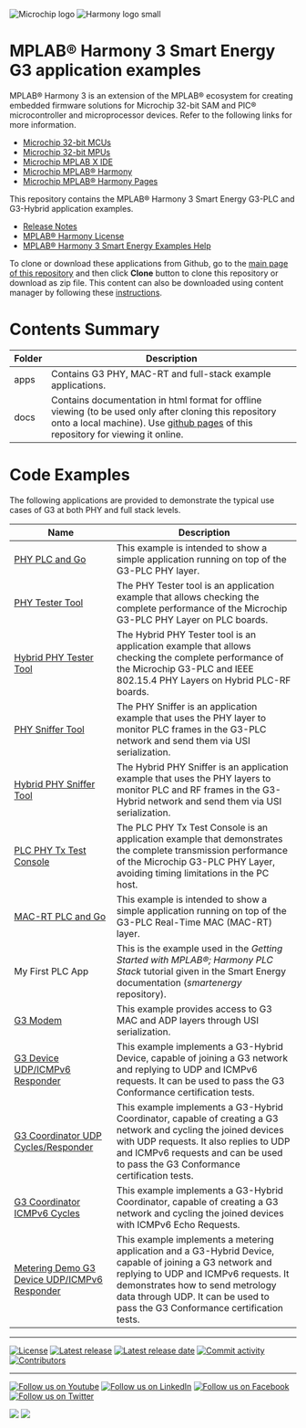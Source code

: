 ﻿![Microchip logo](https://raw.githubusercontent.com/wiki/Microchip-MPLAB-Harmony/Microchip-MPLAB-Harmony.github.io/images/microchip_logo.png)
![Harmony logo small](https://raw.githubusercontent.com/wiki/Microchip-MPLAB-Harmony/Microchip-MPLAB-Harmony.github.io/images/microchip_mplab_harmony_logo_small.png)

# MPLAB® Harmony 3 Smart Energy G3 application examples

MPLAB® Harmony 3 is an extension of the MPLAB® ecosystem for creating embedded firmware solutions for Microchip 32-bit SAM and PIC® microcontroller and microprocessor devices. Refer to the following links for more information.

- [Microchip 32-bit MCUs](https://www.microchip.com/design-centers/32-bit)
- [Microchip 32-bit MPUs](https://www.microchip.com/design-centers/32-bit-mpus)
- [Microchip MPLAB X IDE](https://www.microchip.com/mplab/mplab-x-ide)
- [Microchip MPLAB® Harmony](https://www.microchip.com/mplab/mplab-harmony)
- [Microchip MPLAB® Harmony Pages](https://microchip-mplab-harmony.github.io/)

This repository contains the MPLAB® Harmony 3 Smart Energy G3-PLC and G3-Hybrid application examples.

- [Release Notes](./release_notes.md)
- [MPLAB® Harmony License](Microchip_SLA001.md)
- [MPLAB® Harmony 3 Smart Energy Examples Help](https://microchip-mplab-harmony.github.io/smartenergy_g3_apps/)


To clone or download these applications from Github, go to the [main page of this repository](https://github.com/Microchip-MPLAB-Harmony/smartenergy_g3_apps) and then click **Clone** button to clone this repository or download as zip file.
This content can also be downloaded using content manager by following these [instructions](https://github.com/Microchip-MPLAB-Harmony/contentmanager/wiki).

# Contents Summary

| Folder     | Description                             |
| ---        | ---                                     |
| apps       | Contains G3 PHY, MAC-RT and full-stack example applications. |
| docs       | Contains documentation in html format for offline viewing (to be used only after cloning this repository onto a local machine). Use [github pages](https://microchip-mplab-harmony.github.io/smartenergy_g3_apps/) of this repository for viewing it online. |

# Code Examples

The following applications are provided to demonstrate the typical use cases of G3 at both PHY and full stack levels.

| Name               | Description |
| ----               | ----------- |
| [PHY PLC and Go](https://onlinedocs.microchip.com/oxy/GUID-B127057F-C502-44FE-A992-E011A3AF104D-en-US-1/GUID-E87515D0-BD4F-4456-8D21-13BD460238A8.html) | This example is intended to show a simple application running on top of the G3-PLC PHY layer. |
| [PHY Tester Tool](https://onlinedocs.microchip.com/oxy/GUID-B127057F-C502-44FE-A992-E011A3AF104D-en-US-1/GUID-A2A3C4CF-8C73-4F62-9809-2B710A7783A0.html) | The PHY Tester tool is an application example that allows checking the complete performance of the Microchip G3-PLC PHY Layer on PLC boards. |
| [Hybrid PHY Tester Tool](https://onlinedocs.microchip.com/oxy/GUID-B127057F-C502-44FE-A992-E011A3AF104D-en-US-1/GUID-A2A3C4CF-8C73-4F62-9809-2B710A7783A0.html) | The Hybrid PHY Tester tool is an application example that allows checking the complete performance of the Microchip G3-PLC and IEEE 802.15.4 PHY Layers on Hybrid PLC-RF boards. |
| [PHY Sniffer Tool](https://onlinedocs.microchip.com/oxy/GUID-B127057F-C502-44FE-A992-E011A3AF104D-en-US-1/GUID-DE964FB2-4D50-4330-8A62-08DDE4711A8E.html) | The PHY Sniffer is an application example that uses the PHY layer to monitor PLC frames in the G3-PLC network and send them via USI serialization. |
| [Hybrid PHY Sniffer Tool](https://onlinedocs.microchip.com/oxy/GUID-B127057F-C502-44FE-A992-E011A3AF104D-en-US-1/GUID-DE964FB2-4D50-4330-8A62-08DDE4711A8E.html) | The Hybrid PHY Sniffer is an application example that uses the PHY layers to monitor PLC and RF frames in the G3-Hybrid network and send them via USI serialization. |
| [PLC PHY Tx Test Console](https://onlinedocs.microchip.com/oxy/GUID-B127057F-C502-44FE-A992-E011A3AF104D-en-US-1/GUID-77B23EFD-7164-495F-9C75-4BE5D27443B1.html) | The PLC PHY Tx Test Console is an application example that demonstrates the complete transmission performance of the Microchip G3-PLC PHY Layer, avoiding timing limitations in the PC host. |
| [MAC-RT PLC and Go](https://onlinedocs.microchip.com/oxy/GUID-B127057F-C502-44FE-A992-E011A3AF104D-en-US-1/GUID-CE3EF484-E886-4378-90B5-20C2BC7A43D1.html) | This example is intended to show a simple application running on top of the G3-PLC Real-Time MAC (MAC-RT) layer. |
| My First PLC App | This is the example used in the *Getting Started with MPLAB®; Harmony PLC Stack* tutorial given in the Smart Energy documentation (*smartenergy* repository). |
| [G3 Modem](https://onlinedocs.microchip.com/oxy/GUID-B127057F-C502-44FE-A992-E011A3AF104D-en-US-1/GUID-3F71506A-1159-481C-A1D4-ECC27EAB7A6B.html) | This example provides access to G3 MAC and ADP layers through USI serialization. |
| [G3 Device UDP/ICMPv6 Responder](https://onlinedocs.microchip.com/oxy/GUID-B127057F-C502-44FE-A992-E011A3AF104D-en-US-1/GUID-584FC808-FADD-4FBF-9DED-E84D5271738A.html) | This example implements a G3-Hybrid Device, capable of joining a G3 network and replying to UDP and ICMPv6 requests. It can be used to pass the G3 Conformance certification tests. |
| [G3 Coordinator UDP Cycles/Responder](https://onlinedocs.microchip.com/oxy/GUID-B127057F-C502-44FE-A992-E011A3AF104D-en-US-1/GUID-BFCA859E-7CCD-47B6-9145-9FACBA1A06C3.html) | This example implements a G3-Hybrid Coordinator, capable of creating a G3 network and cycling the joined devices with UDP requests. It also replies to UDP and ICMPv6 requests and can be used to pass the G3 Conformance certification tests. |
| [G3 Coordinator ICMPv6 Cycles](https://onlinedocs.microchip.com/oxy/GUID-B127057F-C502-44FE-A992-E011A3AF104D-en-US-1/GUID-F2A5447D-AEF1-4720-B1FA-506CC0819442.html) | This example implements a G3-Hybrid Coordinator, capable of creating a G3 network and cycling the joined devices with ICMPv6 Echo Requests. |
| [Metering Demo G3 Device UDP/ICMPv6 Responder](https://onlinedocs.microchip.com/oxy/GUID-B127057F-C502-44FE-A992-E011A3AF104D-en-US-1/GUID-2EF71D08-349B-41D7-8AD9-8395EE243D44.html) | This example implements a metering application and a G3-Hybrid Device, capable of joining a G3 network and replying to UDP and ICMPv6 requests. It demonstrates how to send metrology data through UDP. It can be used to pass the G3 Conformance certification tests. |

____

[![License](https://img.shields.io/badge/license-Harmony%20license-orange.svg)](https://github.com/Microchip-MPLAB-Harmony/smartenergy_g3_apps/blob/master/Microchip_SLA001.md)
[![Latest release](https://img.shields.io/github/release/Microchip-MPLAB-Harmony/smartenergy_g3_apps.svg)](https://github.com/Microchip-MPLAB-Harmony/smartenergy_g3_apps/releases/latest)
[![Latest release date](https://img.shields.io/github/release-date/Microchip-MPLAB-Harmony/smartenergy_g3_apps.svg)](https://github.com/Microchip-MPLAB-Harmony/smartenergy_g3_apps/releases/latest)
[![Commit activity](https://img.shields.io/github/commit-activity/y/Microchip-MPLAB-Harmony/smartenergy_g3_apps.svg)](https://github.com/Microchip-MPLAB-Harmony/smartenergy_g3_apps/graphs/commit-activity)
[![Contributors](https://img.shields.io/github/contributors-anon/Microchip-MPLAB-Harmony/smartenergy_g3_apps.svg)]()

____

[![Follow us on Youtube](https://img.shields.io/badge/Youtube-Follow%20us%20on%20Youtube-red.svg)](https://www.youtube.com/user/MicrochipTechnology)
[![Follow us on LinkedIn](https://img.shields.io/badge/LinkedIn-Follow%20us%20on%20LinkedIn-blue.svg)](https://www.linkedin.com/company/microchip-technology)
[![Follow us on Facebook](https://img.shields.io/badge/Facebook-Follow%20us%20on%20Facebook-blue.svg)](https://www.facebook.com/microchiptechnology/)
[![Follow us on Twitter](https://img.shields.io/twitter/follow/MicrochipTech.svg?style=social)](https://twitter.com/MicrochipTech)

[![](https://img.shields.io/github/stars/Microchip-MPLAB-Harmony/smartenergy_g3_apps.svg?style=social)]()
[![](https://img.shields.io/github/watchers/Microchip-MPLAB-Harmony/smartenergy_g3_apps.svg?style=social)]()